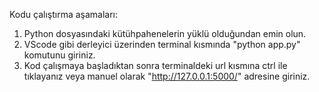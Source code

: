 Kodu çalıştırma aşamaları:
1. Python dosyasındaki kütühpahenelerin yüklü olduğundan emin olun.
2. VScode gibi derleyici üzerinden terminal kısmında "python app.py" komutunu giriniz.
3. Kod çalışmaya başladıktan sonra terminaldeki url kısmına ctrl ile tıklayanız veya manuel olarak "http://127.0.0.1:5000/" adresine giriniz.
